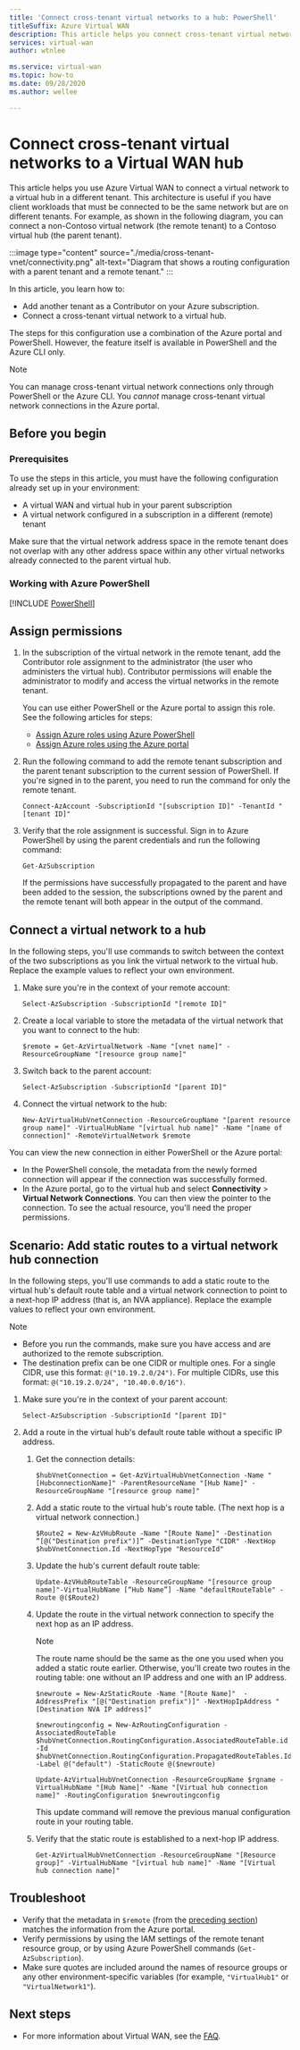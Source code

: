 ```yaml
---
title: 'Connect cross-tenant virtual networks to a hub: PowerShell'
titleSuffix: Azure Virtual WAN
description: This article helps you connect cross-tenant virtual networks to a virtual hub by using PowerShell.
services: virtual-wan
author: wtnlee

ms.service: virtual-wan
ms.topic: how-to
ms.date: 09/28/2020
ms.author: wellee

---
```

# Connect cross-tenant virtual networks to a Virtual WAN hub

This article helps you use Azure Virtual WAN to connect a virtual network to a virtual hub in a different tenant. This architecture is useful if you have client workloads that must be connected to be the same network but are on different tenants. For example, as shown in the following diagram, you can connect a non-Contoso virtual network (the remote tenant) to a Contoso virtual hub (the parent tenant).

:::image type="content" source="./media/cross-tenant-vnet/connectivity.png" alt-text="Diagram that shows a routing configuration with a parent tenant and a remote tenant." :::

In this article, you learn how to:

* Add another tenant as a Contributor on your Azure subscription.
* Connect a cross-tenant virtual network to a virtual hub.

The steps for this configuration use a combination of the Azure portal and PowerShell. However, the feature itself is available in PowerShell and the Azure CLI only.

>[!NOTE]
> You can manage cross-tenant virtual network connections only through PowerShell or the Azure CLI. You *cannot* manage cross-tenant virtual network connections in the Azure portal.

## Before you begin

### Prerequisites

To use the steps in this article, you must have the following configuration already set up in your environment:

* A virtual WAN and virtual hub in your parent subscription
* A virtual network configured in a subscription in a different (remote) tenant

Make sure that the virtual network address space in the remote tenant does not overlap with any other address space within any other virtual networks already connected to the parent virtual hub.

### Working with Azure PowerShell

[!INCLUDE [PowerShell](../../includes/vpn-gateway-cloud-shell-powershell.md)]

## <a name="rights"></a>Assign permissions

1. In the subscription of the virtual network in the remote tenant, add the Contributor role assignment to the administrator (the user who administers the virtual hub). Contributor permissions will enable the administrator to modify and access the virtual networks in the remote tenant. 

   You can use either PowerShell or the Azure portal to assign this role. See the following articles for steps:

   * [Assign Azure roles using Azure PowerShell](../role-based-access-control/role-assignments-powershell.md)
   * [Assign Azure roles using the Azure portal](../role-based-access-control/role-assignments-portal.md)

1. Run the following command to add the remote tenant subscription and the parent tenant subscription to the current session of PowerShell. If you're signed in to the parent, you need to run the command for only the remote tenant.

   ```azurepowershell-interactive
   Connect-AzAccount -SubscriptionId "[subscription ID]" -TenantId "[tenant ID]"
   ```

1. Verify that the role assignment is successful. Sign in to Azure PowerShell by using the parent credentials and run the following command:

   ```azurepowershell-interactive
   Get-AzSubscription
   ```

   If the permissions have successfully propagated to the parent and have been added to the session, the subscriptions owned by the parent and the remote tenant will both appear in the output of the command.

## <a name="connect"></a>Connect a virtual network to a hub

In the following steps, you'll use commands to switch between the context of the two subscriptions as you link the virtual network to the virtual hub. Replace the example values to reflect your own environment.

1. Make sure you're in the context of your remote account:

   ```azurepowershell-interactive
   Select-AzSubscription -SubscriptionId "[remote ID]"
   ```

1. Create a local variable to store the metadata of the virtual network that you want to connect to the hub:

   ```azurepowershell-interactive
   $remote = Get-AzVirtualNetwork -Name "[vnet name]" -ResourceGroupName "[resource group name]"
   ```

1. Switch back to the parent account:

   ```azurepowershell-interactive
   Select-AzSubscription -SubscriptionId "[parent ID]"
   ```

1. Connect the virtual network to the hub:

   ```azurepowershell-interactive
   New-AzVirtualHubVnetConnection -ResourceGroupName "[parent resource group name]" -VirtualHubName "[virtual hub name]" -Name "[name of connection]" -RemoteVirtualNetwork $remote
   ```

You can view the new connection in either PowerShell or the Azure portal:

* In the PowerShell console, the metadata from the newly formed connection will appear if the connection was successfully formed.
* In the Azure portal, go to the virtual hub and select **Connectivity** > **Virtual Network Connections**. You can then view the pointer to the connection. To see the actual resource, you'll need the proper permissions.

## Scenario: Add static routes to a virtual network hub connection

In the following steps, you'll use commands to add a static route to the virtual hub's default route table and a virtual network connection to point to a next-hop IP address (that is, an NVA appliance). Replace the example values to reflect your own environment.

>[!NOTE]
>- Before you run the commands, make sure you have access and are authorized to the remote subscription.
>- The destination prefix can be one CIDR or multiple ones. For a single CIDR, use this format: `@("10.19.2.0/24")`. For multiple CIDRs, use this format: `@("10.19.2.0/24", "10.40.0.0/16")`.

1. Make sure you're in the context of your parent account: 

    ```azurepowershell-interactive
    Select-AzSubscription -SubscriptionId "[parent ID]" 
    ```

2. Add a route in the virtual hub's default route table without a specific IP address.

    1. Get the connection details:

       ```azurepowershell-interactive
       $hubVnetConnection = Get-AzVirtualHubVnetConnection -Name "[HubconnectionName]" -ParentResourceName "[Hub Name]" -ResourceGroupName "[resource group name]"
       ``` 
    1. Add a static route to the virtual hub's route table. (The next hop is a virtual network connection.)       

       ```azurepowershell-interactive
       $Route2 = New-AzVHubRoute -Name "[Route Name]" -Destination “[@("Destination prefix")]” -DestinationType "CIDR" -NextHop $hubVnetConnection.Id -NextHopType "ResourceId"
       ```
    1. Update the hub's current default route table:
      
       ```azurepowershell-interactive
       Update-AzVHubRouteTable -ResourceGroupName "[resource group name]"-VirtualHubName [“Hub Name”] -Name "defaultRouteTable" -Route @($Route2)
       ```
    
    1. Update the route in the virtual network connection to specify the next hop as an IP address.

       > [!NOTE]
       > The route name should be the same as the one you used when you added a static route earlier. Otherwise, you'll create two routes in the routing table: one without an IP address and one with an IP address.

       ```azurepowershell-interactive
       $newroute = New-AzStaticRoute -Name "[Route Name]"  -AddressPrefix "[@("Destination prefix")]" -NextHopIpAddress "[Destination NVA IP address]"

       $newroutingconfig = New-AzRoutingConfiguration -AssociatedRouteTable $hubVnetConnection.RoutingConfiguration.AssociatedRouteTable.id -Id $hubVnetConnection.RoutingConfiguration.PropagatedRouteTables.Ids[0].id -Label @("default") -StaticRoute @($newroute)

       Update-AzVirtualHubVnetConnection -ResourceGroupName $rgname -VirtualHubName "[Hub Name]" -Name "[Virtual hub connection name]" -RoutingConfiguration $newroutingconfig

       ```
       
       This update command will remove the previous manual configuration route in your routing table.
       
    1. Verify that the static route is established to a next-hop IP address.

       ```azurepowershell-interactive
       Get-AzVirtualHubVnetConnection -ResourceGroupName "[Resource group]" -VirtualHubName "[virtual hub name]" -Name "[Virtual hub connection name]"
       ```

## <a name="troubleshoot"></a>Troubleshoot

* Verify that the metadata in `$remote` (from the [preceding section](#connect)) matches the information from the Azure portal.
* Verify permissions by using the IAM settings of the remote tenant resource group, or by using Azure PowerShell commands (`Get-AzSubscription`).
* Make sure quotes are included around the names of resource groups or any other environment-specific variables (for example, `"VirtualHub1"` or `"VirtualNetwork1"`).

## Next steps

- For more information about Virtual WAN, see the [FAQ](virtual-wan-faq.md).
